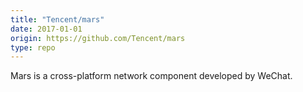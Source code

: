 ```yaml
---
title: "Tencent/mars"
date: 2017-01-01
origin: https://github.com/Tencent/mars
type: repo
---
```


Mars is a cross-platform network component  developed by WeChat.